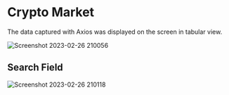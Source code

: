 <h1> Crypto Market </h1>

The data captured with Axios was displayed on the screen in tabular view.




![Screenshot 2023-02-26 210056](https://user-images.githubusercontent.com/95571155/221428382-2503430e-38b3-4360-ab83-d8f8401beae4.png)


<h2> Search Field </h2>


![Screenshot 2023-02-26 210118](https://user-images.githubusercontent.com/95571155/221428393-4dcd3da2-4028-4dfb-af32-1f7e48a5305f.png)

